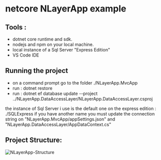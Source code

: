 # netcore NLayerApp example 

## Tools :

- dotnet core runtime and sdk.
- nodejs and npm on your local machine.
- local instance of a Sql Server "Express Edition"
- VS Code IDE

## Running the project

- on a command prompt go to the folder ./NLayerApp.MvcApp
- run : 
    dotnet restore
- run : dotnet ef database update --project ../NLayerApp.DataAccessLayer/NLayerApp.DataAccessLayer.csproj

the instance of Sql Server i use is the default one on the express edition : ./SQLExpress
if you have another name you must update the connection string on "NLayerApp.MvcApp/appSettings.json" and "NLayerApp.DataAccessLayer/AppDataContext.cs"

## Project Structure:

 ![NLayerApp-Structure](/FSharpDeveloper/NLayerApp/blob/master/images/NLayerApp-Structure.png?raw=true)
